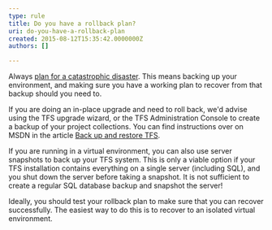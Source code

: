 ```yaml
---
type: rule
title: Do you have a rollback plan?
uri: do-you-have-a-rollback-plan
created: 2015-08-12T15:35:42.0000000Z
authors: []

---
```


Always [plan for a catastrophic disaster](http&#58;//www.ssw.com.au/SSW/Standards/Rules/RulesToBetterNetworks.aspx#assumeCatastrophic). This means backing up your environment, and making sure you have a working plan to recover from that backup should you need to.
 
If you are doing an in-place upgrade and need to roll back, we'd advise using the TFS upgrade wizard, or the TFS Administration Console to create a backup of your project collections. You can find instructions over on MSDN in the article [Back up and restore TFS](https&#58;//msdn.microsoft.com/en-us/library/bb552295.aspx).

If you are running in a virtual environment, you can also use server snapshots to back up your TFS system. This is only a viable option if your TFS installation contains everything on a single server (including SQL), and you shut down the server before taking a snapshot. It is not sufficient to create a regular SQL database backup and snapshot the server!

Ideally, you should test your rollback plan to make sure that you can recover successfully. The easiest way to do this is to recover to an isolated virtual environment.
